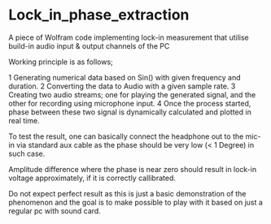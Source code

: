 # Lock_in_phase_extraction

A piece of  Wolfram code implementing lock-in measurement that utilise build-in audio input &amp; output channels of the PC

Working principle is as follows;

1 Generating numerical data based on Sin() with given frequency and duration.
2 Converting the data to Audio with a given sample rate.
3 Creating two audio streams; one for playing the generated signal, and the other for recording using microphone input.
4 Once the process started, phase between these two signal is dynamically calculated and plotted in real time.

To test the result, one can basically connect the headphone out to the mic-in via standard aux cable as the phase should be very low (< 1 Degree) in such case.

Amplitude difference where the phase is near zero should result in lock-in voltage approximately, if it is correctly callibrated. 

Do not expect perfect result as this is just a basic demonstration of the phenomenon and the goal is to make possible to play with it based on just a regular pc with sound card.
